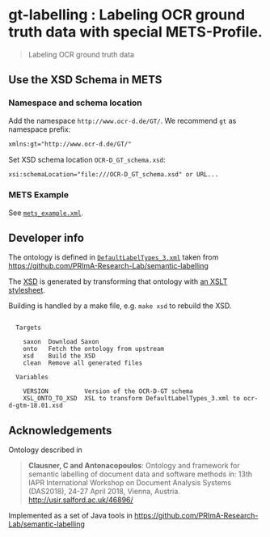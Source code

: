 # gt-labelling : Labeling OCR ground truth data with special METS-Profile.

> Labeling OCR ground truth data

## Use the XSD Schema in METS

### Namespace and schema location

Add the namespace `http://www.ocr-d.de/GT/`. We recommend `gt` as namespace prefix:

```xml
xmlns:gt="http://www.ocr-d.de/GT/"
```

Set XSD schema location `OCR-D_GT_schema.xsd`:

```xml
xsi:schemaLocation="file:///OCR-D_GT_schema.xsd" or URL...
```

### METS Example

See [`mets_example.xml`](./example/mets_example.xml).

## Developer info

The ontology is defined in
[`DefaultLabelTypes_3.xml`](./DefaultLabelTypes_3.xml) taken from
https://github.com/PRImA-Research-Lab/semantic-labelling

The [XSD](./ocr-d-gtm-latest.xsd) is generated by transforming that ontology with [an XSLT stylesheet](./xsl/OCR-D-GTM-labelschema.xsl).

Building is handled by a make file, e.g. `make xsd` to rebuild the XSD.

<!-- BEGIN-EVAL -w '```' '```' -- make help -->
```

  Targets

    saxon  Download Saxon
    onto   Fetch the ontology from upstream
    xsd    Build the XSD
    clean  Remove all generated files

  Variables

    VERSION          Version of the OCR-D-GT schema
    XSL_ONTO_TO_XSD  XSL to transform DefaultLabelTypes_3.xml to ocr-d-gtm-18.01.xsd
```

<!-- END-EVAL -->

## Acknowledgements

Ontology described in

> **Clausner, C and Antonacopoulos**: Ontology and framework for semantic labelling of document data and software methods in: 13th IAPR International Workshop on Document Analysis Systems (DAS2018), 24-27 April 2018, Vienna, Austria. http://usir.salford.ac.uk/46896/

Implemented as a set of Java tools in https://github.com/PRImA-Research-Lab/semantic-labelling
